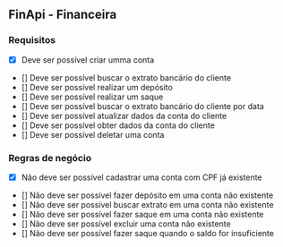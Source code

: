 ## FinApi - Financeira

### Requisitos

 - [x] Deve ser possível criar umma conta
 - [] Deve ser possível buscar o extrato bancário do cliente
 - [] Deve ser possível realizar um depósito
 - [] Deve ser possível realizar um saque
 - [] Deve ser possível buscar o extrato bancário do cliente por data
 - [] Deve ser possível atualizar dados da conta do cliente
 - [] Deve ser possível obter dados da conta do cliente
 - [] Deve ser possível deletar uma conta


### Regras de negócio

 - [x] Não deve ser possível cadastrar uma conta com CPF já existente
 - [] Não deve ser possível fazer depósito em uma conta não existente
 - [] Não deve ser possível buscar extrato em uma conta não existente
 - [] Não deve ser possível fazer saque em uma conta não existente
 - [] Não deve ser possível excluir uma conta não existente
 - [] Não deve ser possível fazer saque quando o saldo for insuficiente